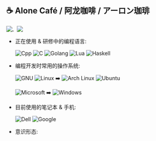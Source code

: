 ## ☕ Alone Café / 阿龙咖啡 / アーロン珈琲

<p>
<a href="#">
  <img align="center" src="https://github-readme-stats.vercel.app/api?username=AloneCafe&show_icons=true&count_private=true&include_all_commits=true&locale=cn" />
</a>
<a>&nbsp;</a>
<a href="#">
  <img align="center" src="https://github-readme-stats.vercel.app/api/top-langs/?username=AloneCafe&hide=HTML,M4&locale=cn" />
</a>
</p>

<!--
![My GitHub stats](https://github-readme-stats.vercel.app/api?username=AloneCafe&show_icons=true&count_private=true&include_all_commits=true&locale=cn)
![Top Langs](https://github-readme-stats.vercel.app/api/top-langs/?username=AloneCafe&hide=HTML,M4&locale=cn)
-->

* 正在使用 & 研修中的编程语言: 

  ![Cpp](https://img.shields.io/badge/-C%2B%2B-00599C?style=flat-square&logo=C%2B%2B&labelColor=00599C)
  ![C](https://img.shields.io/badge/-C-A8B9CC?style=flat-square&logo=C&labelColor=A8B9CC&logoColor=fff)
  ![Golang](https://img.shields.io/badge/-Golang-00ADD8?style=flat-square&logo=Go&labelColor=00ADD8&logoColor=fff)
  ![Lua](https://img.shields.io/badge/-Lua-2C2D72?style=flat-square&logo=Lua&labelColor=2C2D72)
  ![Haskell](https://img.shields.io/badge/-Haskell-5D4F85?style=flat-square&logo=Haskell&labelColor=5D4F85)

* 编程开发时常用的操作系统:

  ![GNU](https://img.shields.io/badge/-GNU-A42E2B?style=flat-square&logo=GNU&labelColor=A42E2B)
  ![Linux](https://img.shields.io/badge/-Linux-FCC624?style=flat-square&logo=Linux&labelColor=FCC624&logoColor=fff)
  ➡️
  ![Arch Linux](https://img.shields.io/badge/-Arch%20Linux-1793D1?style=flat-square&logo=Arch%20Linux&labelColor=1793D1&logoColor=fff)
  ![Ubuntu](https://img.shields.io/badge/-Ubuntu-E95420?style=flat-square&logo=Ubuntu&labelColor=E95420&logoColor=fff)
  
  ![Microsoft](https://img.shields.io/badge/-Microsoft-5E5E5E?style=flat-square&logo=Microsoft&labelColor=5E5E5E)
  ➡️
  ![Windows](https://img.shields.io/badge/-Windows%2010-0078D6?style=flat-square&logo=Windows&labelColor=0078D6)

* 目前使用的笔记本 & 手机:

  ![Dell](https://img.shields.io/badge/-Dell%20Precision%20M6800-007DB8?style=flat-square&logo=Dell&labelColor=007DB8)
  ![Google](https://img.shields.io/badge/-Google%20Pixel%202%20XL-4285F4?style=flat-square&logo=Google&labelColor=4285F4&logoColor=fff)
  <!--![Apple](https://img.shields.io/badge/-Macbook%20Pro%2013%20Inch-000000?style=flat-square&logo=Apple&labelColor=000000)-->
  
* 意识形态:

  
  
  

<!--
**AloneCafe/AloneCafe** is a ✨ _special_ ✨ repository because its `README.md` (this file) appears on your GitHub profile.

Here are some ideas to get you started:

- 🔭 I’m currently working on ...
- 🌱 I’m currently learning ...
- 👯 I’m looking to collaborate on ...
- 🤔 I’m looking for help with ...
- 💬 Ask me about ...
- 📫 How to reach me: ...
- 😄 Pronouns: ...
- ⚡ Fun fact: ...
-->

